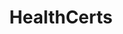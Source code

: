 ---
layout: homepage
title: HealthCerts
description: HealthCerts is a set of digital standards and schema for issuing digital COVID-19 test results certificates that are in line with international standards and the Singapore Government’s requirements. 
image: /images/healthcert-logo.svg
permalink: /
notification: Initiative A will be launching soon! <a href="/register/">Register now</a>
sections:
    - hero:
        title: Provide travellers with easily verifiable digital certificates
        subtitle: With HealthCerts, travellers can show Pre-Departure Test (PDT) or Vaccination records from recognised medical facilities, while officers can check the information has not been tampered with. 
        background: /images/hero-banner.png
        key_highlights:
            - title: If you are a traveller
              description: Get PDT results digitally endorsed or Vaccine Cert issued before travel
              url: http://www.notarise.gov.sg
            - title: If you are a company,
              description: Sign up to issue HealthCerts for medical facilities
              url: https://go.gov.sg/healthcertscollab  
    - infobar:
        title: What is HealthCerts?
        description: And some other frequently asked questions.
        button: Learn more 
        url: /faq/
    - infobar:
        title: Need help to issue HealthCerts?
        description: Here are some companies you may want to contact.
        button: View list of providers 
        url: /list-of-providers/
---         